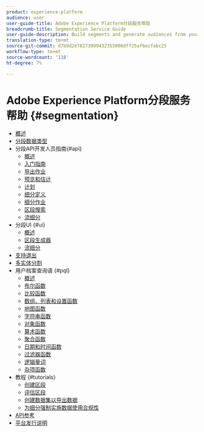 ```yaml
---
product: experience-platform
audience: user
user-guide-title: Adobe Experience Platform分段服务帮助
breadcrumb-title: Segmentation Service Guide
user-guide-description: Build segments and generate audiences from your Real-time Customer Profile data.
translation-type: tm+mt
source-git-commit: d7b9d2e78273999432355006dff25af6ecfabc25
workflow-type: tm+mt
source-wordcount: '118'
ht-degree: 7%

---
```



# Adobe Experience Platform分段服务帮助 {#segmentation}

- [概述](home.md)
- [分段数据类型](data-types.md)
- 分段API开发人员指南{#api}
   - [概述](api/overview.md)
   - [入门指南](api/getting-started.md)
   - [导出作业](api/export-jobs.md)
   - [预览和估计](api/previews-and-estimates.md)
   - [计划](api/schedules.md)
   - [细分定义](api/segment-definitions.md)
   - [细分作业](api/segment-jobs.md)
   - [区段搜索](api/segment-search.md)
   - [流细分](api/streaming-segmentation.md)
- 分段UI {#ui}
   - [概述](ui/overview.md)
   - [区段生成器](ui/segment-builder.md)
   - [流细分](ui/streaming-segmentation.md)
- [支持退出](honoring-opt-outs.md)
- [多实体分割](multi-entity-segmentation.md)
- 用户档案查询语 {#pql}
   - [概述](pql/overview.md)
   - [布尔函数](pql/boolean-functions.md)
   - [比较函数](pql/comparison-functions.md)
   - [数组、列表和设置函数](pql/array-functions.md)
   - [地图函数](pql/map-functions.md)
   - [字符串函数](pql/string-functions.md)
   - [对象函数](pql/object-functions.md)
   - [算术函数](pql/arithmetic-functions.md)
   - [聚合函数](pql/aggregation-functions.md)
   - [日期和时间函数](pql/datetime-functions.md)
   - [过滤器函数](pql/filter-functions.md)
   - [逻辑量词](pql/logical-quantifiers.md)
   - [杂项函数](pql/misc-functions.md)
- 教程 {#tutorials}
   - [创建区段](tutorials/create-a-segment.md)
   - [评估区段](tutorials/evaluate-a-segment.md)
   - [创建数据集以导出数据](tutorials/create-dataset-export-segment.md)
   - [为细分强制实施数据使用合规性](tutorials/governance.md)
- [API参考](https://www.adobe.io/apis/experienceplatform/home/api-reference.html#!acpdr/swagger-specs/segmentation.yaml)
- [平台发行说明](https://www.adobe.com/go/platform-release-notes-en)